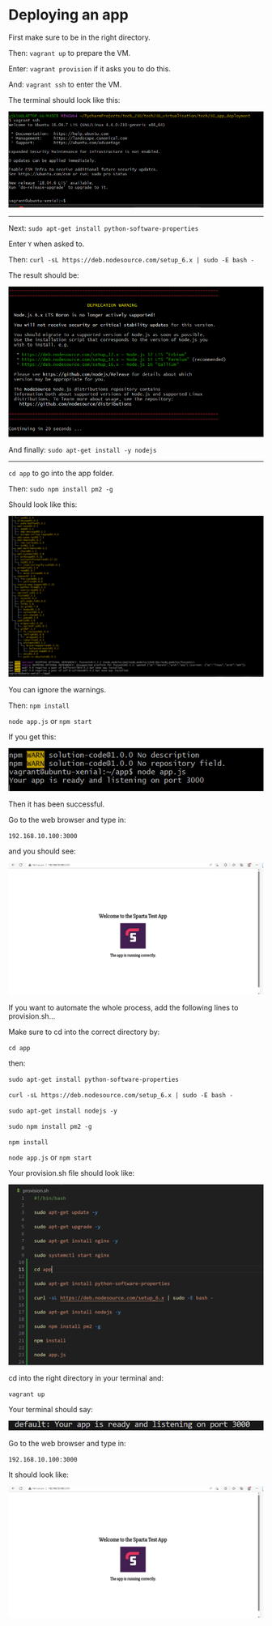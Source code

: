 # Deploying an app

First make sure to be in the right directory.

Then:
`vagrant up`
to prepare the VM.

Enter:
`vagrant provision`
if it asks you to do this.

And:
`vagrant ssh`
to enter the VM.

The terminal should look like this:

![alt](vagrant_ssh.png)

----

Next:
`sudo apt-get install python-software-properties`

Enter `Y` when asked to.

Then:
`curl -sL https://deb.nodesource.com/setup_6.x | sudo -E bash -`

The result should be:

![alt](curl.png)

And finally:
`sudo apt-get install -y nodejs`

----

`cd app`
to go into the app folder.

Then:
`sudo npm install pm2 -g`

Should look like this:

![alt](sudo_npm.png)

You can ignore the warnings.

Then:
`npm install`

`node app.js` or `npm start`

If you get this:

![alt](listening.png)

Then it has been successful.

Go to the web browser and type in:

`192.168.10.100:3000`

and you should see:

![alt](sparta_test_app.png)

If you want to automate the whole process, add the following lines to provision.sh...

Make sure to cd into the correct directory by:

`cd app`

then:

`sudo apt-get install python-software-properties`

`curl -sL https://deb.nodesource.com/setup_6.x | sudo -E bash -`

`sudo apt-get install nodejs -y`

`sudo npm install pm2 -g`

`npm install`

`node app.js` or `npm start`

Your provision.sh file should look like:

![alt](prov.png)

cd into the right directory in your terminal and:

`vagrant up`

Your terminal should say:

![alt](ready.png)

Go to the web browser and type in:

`192.168.10.100:3000`

It should look like:

![alt](sparta_test_app.png)